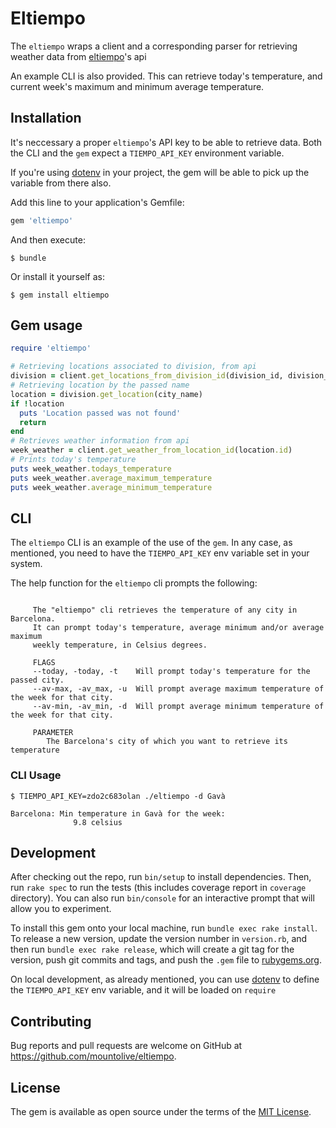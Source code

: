 # Eltiempo

The `eltiempo` wraps a client and a corresponding parser for retrieving weather data from [eltiempo](https://www.tiempo.com/api/)'s api

An example CLI is also provided. This can retrieve today's temperature, and current week's maximum and minimum average temperature.

## Installation

It's neccessary a proper `eltiempo`'s API key to be able to retrieve data.
Both the CLI and the `gem` expect a `TIEMPO_API_KEY` environment variable.

If you're using [dotenv](https://github.com/bkeepers/dotenv) in your project,
the gem will be able to pick up the variable from there also.

Add this line to your application's Gemfile:

```ruby
gem 'eltiempo'
```

And then execute:

    $ bundle

Or install it yourself as:

    $ gem install eltiempo

## Gem usage

```ruby
require 'eltiempo'

# Retrieving locations associated to division, from api
division = client.get_locations_from_division_id(division_id, division_name)
# Retrieving location by the passed name
location = division.get_location(city_name)
if !location
  puts 'Location passed was not found' 
  return
end
# Retrieves weather information from api
week_weather = client.get_weather_from_location_id(location.id)
# Prints today's temperature
puts week_weather.todays_temperature
puts week_weather.average_maximum_temperature
puts week_weather.average_minimum_temperature
```

## CLI

The `eltiempo` CLI is an example of the use of the `gem`. In any case, as mentioned, you need to have the `TIEMPO_API_KEY` env variable set in your system.

The help function for the `eltiempo` cli prompts the following:

```

     The "eltiempo" cli retrieves the temperature of any city in Barcelona.
     It can prompt today's temperature, average minimum and/or average maximum
     weekly temperature, in Celsius degrees.

     FLAGS
     --today, -today, -t    Will prompt today's temperature for the passed city.
     --av-max, -av_max, -u  Will prompt average maximum temperature of the week for that city.
     --av-min, -av_min, -d  Will prompt average minimum temperature of the week for that city.

     PARAMETER
        The Barcelona's city of which you want to retrieve its temperature

```

### CLI Usage

```
$ TIEMPO_API_KEY=zdo2c683olan ./eltiempo -d Gavà

Barcelona: Min temperature in Gavà for the week: 
              9.8 celsius

```

## Development

After checking out the repo, run `bin/setup` to install dependencies. Then, run `rake spec` to run the tests (this includes coverage report in `coverage` directory). 
You can also run `bin/console` for an interactive prompt that will allow you to experiment.

To install this gem onto your local machine, run `bundle exec rake install`. To release a new version, update the version number in `version.rb`, and then run `bundle exec rake release`, which will create a git tag for the version, push git commits and tags, and push the `.gem` file to [rubygems.org](https://rubygems.org).

On local development, as already mentioned, you can use [dotenv](https://github.com/bkeepers/dotenv) to define the `TIEMPO_API_KEY` env variable, and it will be loaded on `require`

## Contributing

Bug reports and pull requests are welcome on GitHub at https://github.com/mountolive/eltiempo.

## License

The gem is available as open source under the terms of the [MIT License](https://opensource.org/licenses/MIT).
